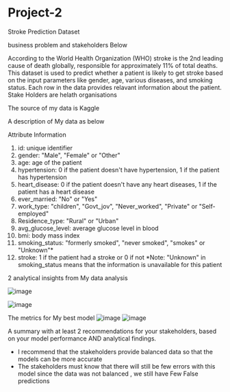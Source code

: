 # Project-2
Stroke Prediction Dataset

business problem and stakeholders Below

According to the World Health Organization (WHO) stroke is the 2nd leading cause of death globally, responsible for approximately 11% of total deaths.
This dataset is used to predict whether a patient is likely to get stroke based on the input parameters like gender, age, various diseases, and smoking status. Each row in the data provides relavant information about the patient. Stake Holders are helath organisations


The source of my data is Kaggle

A description of My data as below

Attribute Information
1) id: unique identifier
2) gender: "Male", "Female" or "Other"
3) age: age of the patient
4) hypertension: 0 if the patient doesn't have hypertension, 1 if the patient has hypertension
5) heart_disease: 0 if the patient doesn't have any heart diseases, 1 if the patient has a heart disease
6) ever_married: "No" or "Yes"
7) work_type: "children", "Govt_jov", "Never_worked", "Private" or "Self-employed"
8) Residence_type: "Rural" or "Urban"
9) avg_glucose_level: average glucose level in blood
10) bmi: body mass index
11) smoking_status: "formerly smoked", "never smoked", "smokes" or "Unknown"*
12) stroke: 1 if the patient had a stroke or 0 if not
*Note: "Unknown" in smoking_status means that the information is unavailable for this patient

2 analytical insights from My data analysis

![image](https://github.com/SinothileB/Project-2--part1/assets/138825036/87fdca51-65b6-4fbc-86b4-760d6191b1ab)


![image](https://github.com/SinothileB/Project-2--part1/assets/138825036/04ce4f2f-cfdc-4c64-9929-141c36d86d55)

The metrics for My best model
![image](https://github.com/SinothileB/Project-2--part1/assets/138825036/aa658873-5ab7-48e9-acbd-bf592bf593b7)
![image](https://github.com/SinothileB/Project-2--part1/assets/138825036/e85ad1ee-f9d7-4f1f-8bad-d8bb3d46c6cb)

A summary with at least 2 recommendations for your stakeholders, based on your model performance AND analytical findings.
 - 	I recommend that the stakeholders provide balanced data so that the models can be more accurate
 - 	The stakeholders must know that there will still be few errors with this model since the data was not balanced , we still have Few False predictions







